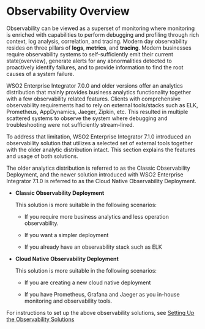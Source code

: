 # Observability Overview

Observability can be viewed as a superset of monitoring where monitoring is enriched with capabilities to perform debugging and profiling through rich context, log analysis, correlation, and tracing. Modern day observability resides on three pillars of **logs**, **metrics**, and **tracing**. Modern businesses require observability systems to self-sufficiently emit their current state(overview), generate alerts for any abnormalities detected to proactively identify failures, and to provide information to find the root causes of a system failure.

WSO2 Enterprise Integrator 7.0.0 and older versions offer an analytics distribution that mainly provides business analytics functionality together with a few observability related features. Clients with comprehensive observability requirements had to rely on external tools/stacks such as ELK, Prometheus, AppDynamics, Jaeger, Zipkin, etc. This resulted in multiple scattered systems to observe the system where debugging and troubleshooting were not  sufficiently stream-lined.

To address that limitation, WSO2 Enterprise Integrator 7.1.0 introduced an observability solution that utilizes a selected set of external tools together with the older analytic distribution intact. This section explains the features and usage of both solutions. 

The older analytics distribution is referred to as the Classic Observability Deployment, and the newer solution introduced with WSO2 Enterprise Integrator 7.1.0 is referred to as the Cloud Native Observability Deployment.

- **Classic Observability Deployment**

    This solution is more suitable in the following scenarios:
    
    - If you require more business analytics and less operation observability.
    
    - If you want a simpler deployment
    
    - If you already have an observability stack such as ELK

- **Cloud Native Observability Deployment**

    This solution is more suitable in the following scenarios:

    - If you are creating a new cloud native deployment
    
    - If you have Prometheus, Grafana and Jaeger as you in-house monitoring and observability tools.
    
For instructions to set up the above observability solutions, see [Setting Up the Observability Solutions](../setup/observability/setting-up-minimum-basic-observability-deployment.md)


